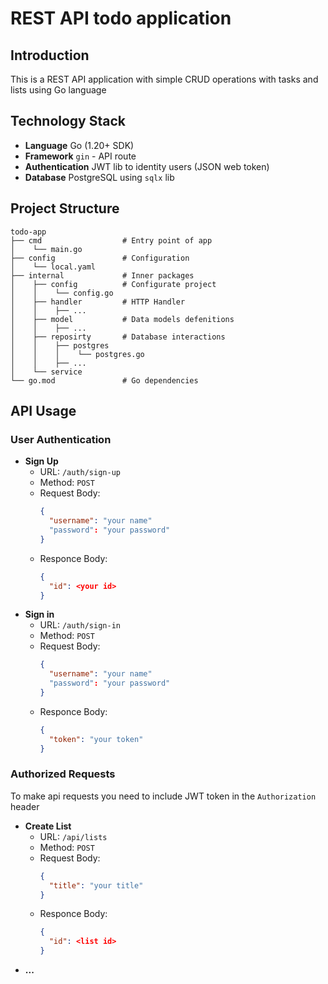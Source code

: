 # REST API todo application

## Introduction

This is a REST API application with simple CRUD operations with tasks and lists using Go language

## Technology Stack
- **Language** Go (1.20+ SDK)
- **Framework** `gin` - API route
- **Authentication** JWT lib to identity users (JSON web token)
- **Database** PostgreSQL using `sqlx` lib

## Project Structure
```
todo-app
├── cmd                  # Entry point of app
│    └── main.go
├── config               # Configuration
│    └── local.yaml
├── internal             # Inner packages
│    ├── config          # Configurate project
│    │    └── config.go  
│    ├── handler         # HTTP Handler
│    │    ├── ...
│    ├── model           # Data models defenitions
│    │    ├── ...
│    ├── reposirty       # Database interactions
│    │    ├── postgres
│    │    │    └── postgres.go 
│    │    ├── ...
│    └── service
└── go.mod               # Go dependencies

```

## API Usage

### User Authentication
- **Sign Up**
  - URL: `/auth/sign-up`
  - Method: `POST`
  - Request Body:
    ```json
    {
      "username": "your name"
      "password": "your password"
    }
    ```
  - Responce Body:
    ```json
    {
      "id": <your id>
    }
    ```
- **Sign in**
  - URL: `/auth/sign-in`
  - Method: `POST`
  - Request Body:
    ```json
    {
      "username": "your name"
      "password": "your password"
    }
    ```
  - Responce Body:
    ```json
    {
      "token": "your token"
    }
    ```
### Authorized Requests
To make api requests you need to include JWT token in the `Authorization` header
- **Create List**
  - URL: `/api/lists`
  - Method: `POST`
  - Request Body:
    ```json
    {
      "title": "your title"
    }
    ```
  - Responce Body:
    ```json
    {
      "id": <list id>
    }
    ```
- **...**
